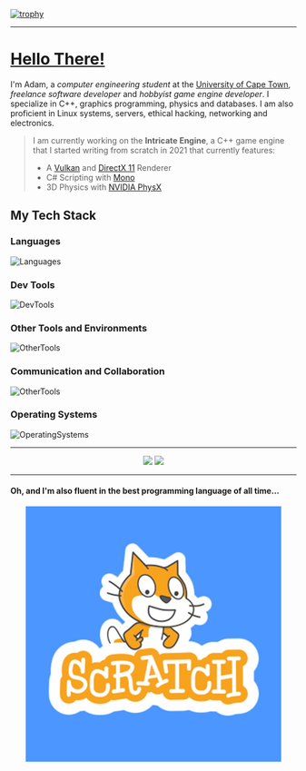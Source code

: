 [![trophy](https://github-profile-trophy.vercel.app/?username=DnA-IntRicate&title=-Issues,-PullRequest,-Reviews&theme=radical)](https://github.com/ryo-ma/github-profile-trophy)

---

# [Hello There!](https://www.youtube.com/watch?v=rEq1Z0bjdwc)
I'm Adam, a *computer engineering student* at the [University of Cape Town](https://www.uct.ac.za/), *freelance software developer* and *hobbyist game engine developer*. I specialize in C++, graphics programming, physics and databases. I am also proficient in Linux systems, servers, ethical hacking, networking and electronics.

> I am currently working on the **Intricate Engine**, a C++ game engine that I started writing from scratch in 2021 that currently features:
> - A [Vulkan](https://www.vulkan.org/) and [DirectX 11](https://en.wikipedia.org/wiki/Direct3D) Renderer
> - C# Scripting with [Mono](https://en.wikipedia.org/wiki/Mono_(software))
> - 3D Physics with [NVIDIA PhysX](https://en.wikipedia.org/wiki/PhysX)

## My Tech Stack
### Languages
![Languages](https://go-skill-icons.vercel.app/api/icons?i=assembly,c,cpp,cs,dotnet,python,java,go,lua,mysql,yaml,json&theme=dark)

### Dev Tools
![DevTools](https://go-skill-icons.vercel.app/api/icons?i=git,bash,wsl,terminal,powershell,visualstudio,vscode,vim,neovim,cmake,gradle,maven,androidstudio,virtualbox&theme=dark)

### Other Tools and Environments
![OtherTools](https://go-skill-icons.vercel.app/api/icons?i=unity,blender,photoshop,premiere,canva,word,excel,powerpoint,onenote,kde,gnome,htop,tmux&theme=dark)

### Communication and Collaboration
![OtherTools](https://go-skill-icons.vercel.app/api/icons?i=github,stackoverflow,teams,outlook,gmail,linkedin,discord,slack,notion,markdown&theme=dark)

### Operating Systems
![OperatingSystems](https://go-skill-icons.vercel.app/api/icons?i=windows,linux,arch,kali,debian,ubuntu,mint,raspberrypi,android&theme=dark)

---

<p align="center">
    <img src="https://github-readme-stats.vercel.app/api?username=DnA-IntRicate&show_icons=true&theme=radical">
    <img src="https://streak-stats.demolab.com?user=DnA-IntRicate&theme=radical&hide_border=true&border_radius=5&card_width=800">
</p>

---

#### Oh, and I'm also fluent in the best programming language of all time...
<p align="center">
    <img width=450 height=450 src="Images/Scratch.jpg">
</p>
